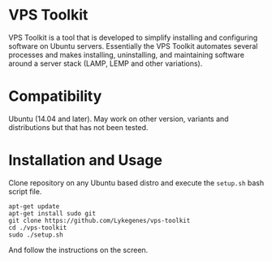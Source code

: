 # VPS Toolkit
VPS Toolkit is a tool that is developed to simplify installing and configuring software on Ubuntu servers. Essentially the VPS Toolkit automates several processes and makes installing, uninstalling, and maintaining software around a server stack (LAMP, LEMP and other variations).

# Compatibility
Ubuntu (14.04 and later). May work on other version, variants and distributions but that has not been tested.

# Installation and Usage
Clone repository on any Ubuntu based distro and execute the `setup.sh` bash script file.
```shell
apt-get update
apt-get install sudo git
git clone https://github.com/Lykegenes/vps-toolkit
cd ./vps-toolkit
sudo ./setup.sh
```
And follow the instructions on the screen.